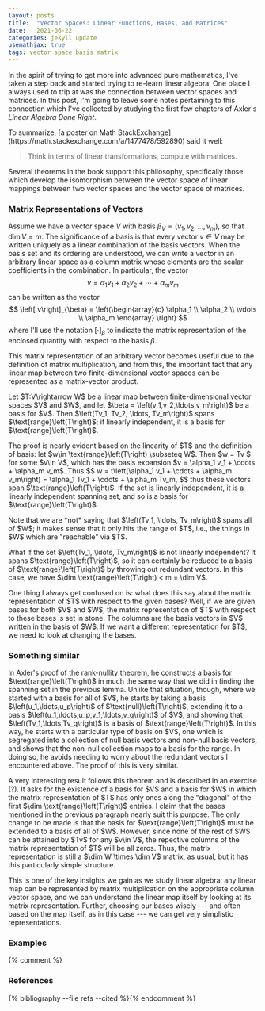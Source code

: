 ```yaml
---
layout: posts
title:  "Vector Spaces: Linear Functions, Bases, and Matrices"
date:   2021-06-22
categories: jekyll update
usemathjax: true
tags: vector space basis matrix
---
```


In the spirit of trying to get more into advanced pure mathematics, I've taken a step back and started trying to re-learn linear algebra. One place I always used to trip at was the connection between vector spaces and matrices. In this post, I'm going to leave some notes pertaining to this connection which I've collected by studying the first few chapters of Axler's *Linear Algebra Done Right*.

<p>
To summarize, [a poster on Math StackExchange](https://math.stackexchange.com/a/1477478/592890) said it well:

>Think in terms of linear transformations, compute with matrices.

Several theorems in the book support this philosophy, specifically those which develop the isomorphism between the vector space of linear mappings between two vector spaces and the vector space of matrices.
</p>


### Matrix Representations of Vectors
Assume we have a vector space $V$ with basis $\beta_V = \left( v_1, v_2,\ldots,v_m\right)$, so that $\dim V = m$. The significance of a basis is that every vector $v \in V$ may be written uniquely as a linear combination of the basis vectors. When the basis set and its ordering are understood, we can write a vector in an arbitrary linear space as a column matrix whose elements are the scalar coefficients in the combination. In particular, the vector $$ v = \alpha_1 v_1 + \alpha_2 v_2 + \cdots + \alpha_m v_m $$ can be written as the vector $$ \left[ v\right]_{\beta} = \left(\begin{array}{c} \alpha_1 \\ \alpha_2 \\ \vdots \\ \alpha_m \end{array} \right) $$ where I'll use the notation $\left[\cdot \right]_{\beta}$ to indicate the matrix representation of the enclosed quantity with respect to the basis $\beta$.

This matrix representation of an arbitrary vector becomes useful due to the definition of matrix multiplication, and from this, the important fact that any linear map between two finite-dimensional vector spaces can be represented as a matrix-vector product. 

<div class="theorem" text="Span of Range">
    Let $T:V\rightarrow W$ be a linear map between finite-dimensional vector spaces $V$ and $W$, and let $\beta = \left(v_1,v_2,\ldots,v_m\right)$ be a basis for $V$. Then $\left(Tv_1, Tv_2, \ldots, Tv_m\right)$ spans $\text{range}\left(T\right)$; if linearly independent, it is a basis for $\text{range}\left(T\right)$.
</div>

<p>
    The proof is nearly evident based on the linearity of $T$ and the definition of basis: let $w\in \text{range}\left(T\right) \subseteq W$. Then $w = Tv $ for some $v\in V$, which has the basis expansion $v = \alpha_1 v_1 + \cdots + \alpha_m v_m$. Thus $$ w = t\left(\alpha_1 v_1 + \cdots + \alpha_m v_m\right) = \alpha_1 Tv_1 + \cdots + \alpha_m Tv_m, $$ thus these vectors span $\text{range}\left(T\right)$. If the set is linearly independent, it is a linearly independent spanning set, and so is a basis for $\text{range}\left(T\right)$.
</p>
<p>
    Note that we are *not* saying that $\left(Tv_1, \ldots, Tv_m\right)$ spans all of $W$; it makes sense that it only hits the range of $T$, i.e., the things in $W$ which are "reachable" via $T$.
</p>
<p>
    What if the set $\left(Tv_1, \ldots, Tv_m\right)$ is not linearly independent? It spans $\text{range}\left(T\right)$, so it can certainly be reduced to a basis of $\text{range}\left(T\right)$ by throwing out redundant vectors. In this case, we have $\dim \text{range}\left(T\right) < m = \dim V$. 
</p>
<p>
    One thing I always get confused on is: what does this say about the matrix representation of $T$ with respect to the given bases? Well, if we are given bases for both $V$ and $W$, the matrix representation of $T$ with respect to these bases is set in stone. The columns are the basis vectors in $V$ written in the basis of $W$. If we want a different representation for $T$, we need to look at changing the bases.
</p>

### Something similar

<p>
    In Axler's proof of the rank-nullity theorem, he constructs a basis for $\text{range}\left(T\right)$ in much the same way that we did in finding the spanning set in the previous lemma. Unlike that situation, though, where we started with a basis for all of $V$, he starts by taking a basis $\left(u_1,\ldots,u_p\right)$ of $\text{null}\left(T\right)$, extending it to a basis $\left(u_1,\ldots,u_p,v_1,\ldots,v_q\right)$ of $V$, and showing that $\left(Tv_1,\ldots,Tv_q\right)$ is a basis of $\text{range}\left(T\right)$. In this way, he starts with a particular type of basis on $V$, one which is segregated into a collection of null basis vectors and non-null basis vectors, and shows that the non-null collection maps to a basis for the range. In doing so, he avoids needing to worry about the redundant vectors I encountered above. The proof of this is very similar. 
</p>

<p>
    A very interesting result follows this theorem and is described in an exercise (?). It asks for the existence of a basis for $V$ and a basis for $W$ in which the matrix representation of $T$ has only ones along the "diagonal" of the first $\dim \text{range}\left(T\right)$ entries. I claim that the bases mentioned in the previous paragraph nearly suit this purpose. The only change to be made is that the basis for $\text{range}\left(T\right)$ must be extended to a basis of all of $W$. However, since none of the rest of $W$ can be attained by $Tv$ for any $v\in V$, the repective columns of the matrix representation of $T$ will be all zeros. Thus, the matrix representation is still a $\dim W \times \dim V$ matrix, as usual, but it has this particularly simple structure.
</p>
<p>
    This is one of the key insights we gain as we study linear algebra: any linear map can be represented by matrix multiplication on the appropriate column vector space, and we can understand the linear map itself by looking at its matrix representation. Further, choosing our bases wisely --- and often based on the map itself, as in this case --- we can get very simplistic representations.
</p>

### Examples






{% comment %}
<h3>References</h3>
{% bibliography --file refs --cited %}{% endcomment %}